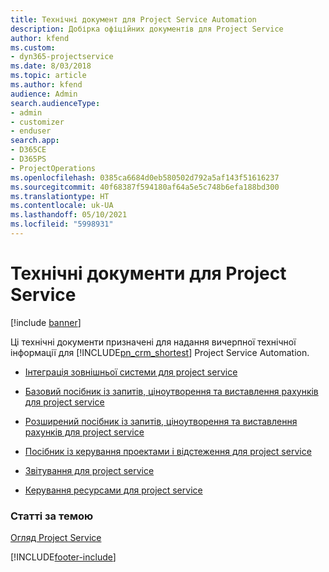 ```yaml
---
title: Технічні документ для Project Service Automation
description: Добірка офіційних документів для Project Service
author: kfend
ms.custom:
- dyn365-projectservice
ms.date: 8/03/2018
ms.topic: article
ms.author: kfend
audience: Admin
search.audienceType:
- admin
- customizer
- enduser
search.app:
- D365CE
- D365PS
- ProjectOperations
ms.openlocfilehash: 0385ca6684d0eb580502d792a5af143f51616237
ms.sourcegitcommit: 40f68387f594180af64a5e5c748b6efa188bd300
ms.translationtype: HT
ms.contentlocale: uk-UA
ms.lasthandoff: 05/10/2021
ms.locfileid: "5998931"
---
```

# <a name="white-papers-for-project-service"></a>Технічні документи для Project Service

[!include [banner](../includes/psa-now-project-operations.md)]

Ці технічні документи призначені для надання вичерпної технічної інформації для [!INCLUDE[pn_crm_shortest](../includes/pn-crm-shortest.md)] Project Service Automation.

-   [Інтеграція зовнішньої системи для project service](https://go.microsoft.com/fwlink/?LinkId=825445)

-   [Базовий посібник із запитів, ціноутворення та виставлення рахунків для project service](https://go.microsoft.com/fwlink/?LinkId=825241)

-   [Розширений посібник із запитів, ціноутворення та виставлення рахунків для project service](https://go.microsoft.com/fwlink/?LinkId=825242)

-   [Посібник із керування проектами і відстеження для project service](https://go.microsoft.com/fwlink/?LinkId=825243)

-   [Звітування для project service](https://go.microsoft.com/fwlink/?LinkId=825446)

-   [Керування ресурсами для project service](https://go.microsoft.com/fwlink/?LinkId=825244)

### <a name="see-also"></a>Статті за темою
 [Огляд Project Service](../psa/overview.md)


[!INCLUDE[footer-include](../includes/footer-banner.md)]